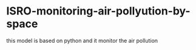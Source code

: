 # ISRO-monitoring-air-pollyution-by-space
this model is based on python and it monitor the air pollution 
